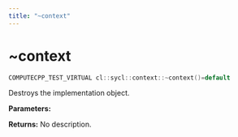 ```yaml
---
title: "~context"
---
```


# ~context

```cpp
COMPUTECPP_TEST_VIRTUAL cl::sycl::context::~context()=default
```

Destroys the implementation object.

**Parameters:**

**Returns:** No description.
